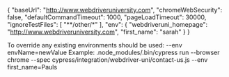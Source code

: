 {
  "baseUrl": "http://www.webdriveruniversity.com",
  "chromeWebSecurity": false,
  "defaultCommandTimeout": 1000,
  "pageLoadTimeout": 30000,
  "ignoreTestFiles": [
    "**/other/*"
  ],
  "env": {
    "webdriveruni_homepage": "http://www.webdriveruniversity.com",
    "first_name": "sarah"
  }
}

To override any existing environments should be used:
--env envName=newValue
Example:
.node_modules/.bin/cypress run --browser chrome --spec cypress/integration/webdriver-uni/contact-us.js --env first_name=Pauls